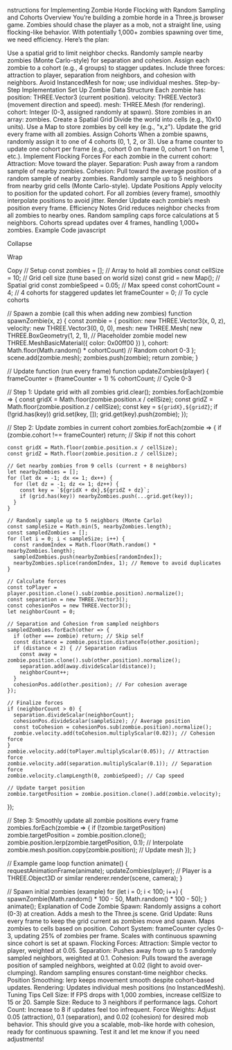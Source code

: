 nstructions for Implementing Zombie Horde Flocking with Random Sampling and Cohorts
Overview
You’re building a zombie horde in a Three.js browser game. Zombies should chase the player as a mob, not a straight line, using flocking-like behavior. With potentially 1,000+ zombies spawning over time, we need efficiency. Here’s the plan:

Use a spatial grid to limit neighbor checks.
Randomly sample nearby zombies (Monte Carlo-style) for separation and cohesion.
Assign each zombie to a cohort (e.g., 4 groups) to stagger updates.
Include three forces: attraction to player, separation from neighbors, and cohesion with neighbors.
Avoid InstancedMesh for now; use individual meshes.
Step-by-Step Implementation
Set Up Zombie Data Structure
Each zombie has:
position: THREE.Vector3 (current position).
velocity: THREE.Vector3 (movement direction and speed).
mesh: THREE.Mesh (for rendering).
cohort: Integer (0-3, assigned randomly at spawn).
Store zombies in an array: zombies.
Create a Spatial Grid
Divide the world into cells (e.g., 10x10 units).
Use a Map to store zombies by cell key (e.g., "x,z").
Update the grid every frame with all zombies.
Assign Cohorts
When a zombie spawns, randomly assign it to one of 4 cohorts (0, 1, 2, or 3).
Use a frame counter to update one cohort per frame (e.g., cohort 0 on frame 0, cohort 1 on frame 1, etc.).
Implement Flocking Forces
For each zombie in the current cohort:
Attraction: Move toward the player.
Separation: Push away from a random sample of nearby zombies.
Cohesion: Pull toward the average position of a random sample of nearby zombies.
Randomly sample up to 5 neighbors from nearby grid cells (Monte Carlo-style).
Update Positions
Apply velocity to position for the updated cohort.
For all zombies (every frame), smoothly interpolate positions to avoid jitter.
Render
Update each zombie’s mesh position every frame.
Efficiency Notes
Grid reduces neighbor checks from all zombies to nearby ones.
Random sampling caps force calculations at 5 neighbors.
Cohorts spread updates over 4 frames, handling 1,000+ zombies.
Example Code
javascript

Collapse

Wrap

Copy
// Setup
const zombies = []; // Array to hold all zombies
const cellSize = 10; // Grid cell size (tune based on world size)
const grid = new Map(); // Spatial grid
const zombieSpeed = 0.05; // Max speed
const cohortCount = 4; // 4 cohorts for staggered updates
let frameCounter = 0; // To cycle cohorts

// Spawn a zombie (call this when adding new zombies)
function spawnZombie(x, z) {
  const zombie = {
    position: new THREE.Vector3(x, 0, z),
    velocity: new THREE.Vector3(0, 0, 0),
    mesh: new THREE.Mesh(
      new THREE.BoxGeometry(1, 2, 1), // Placeholder zombie model
      new THREE.MeshBasicMaterial({ color: 0x00ff00 })
    ),
    cohort: Math.floor(Math.random() * cohortCount) // Random cohort 0-3
  };
  scene.add(zombie.mesh);
  zombies.push(zombie);
  return zombie;
}

// Update function (run every frame)
function updateZombies(player) {
  frameCounter = (frameCounter + 1) % cohortCount; // Cycle 0-3

  // Step 1: Update grid with all zombies
  grid.clear();
  zombies.forEach(zombie => {
    const gridX = Math.floor(zombie.position.x / cellSize);
    const gridZ = Math.floor(zombie.position.z / cellSize);
    const key = `${gridX},${gridZ}`;
    if (!grid.has(key)) grid.set(key, []);
    grid.get(key).push(zombie);
  });

  // Step 2: Update zombies in current cohort
  zombies.forEach(zombie => {
    if (zombie.cohort !== frameCounter) return; // Skip if not this cohort

    const gridX = Math.floor(zombie.position.x / cellSize);
    const gridZ = Math.floor(zombie.position.z / cellSize);

    // Get nearby zombies from 9 cells (current + 8 neighbors)
    let nearbyZombies = [];
    for (let dx = -1; dx <= 1; dx++) {
      for (let dz = -1; dz <= 1; dz++) {
        const key = `${gridX + dx},${gridZ + dz}`;
        if (grid.has(key)) nearbyZombies.push(...grid.get(key));
      }
    }

    // Randomly sample up to 5 neighbors (Monte Carlo)
    const sampleSize = Math.min(5, nearbyZombies.length);
    const sampledZombies = [];
    for (let i = 0; i < sampleSize; i++) {
      const randomIndex = Math.floor(Math.random() * nearbyZombies.length);
      sampledZombies.push(nearbyZombies[randomIndex]);
      nearbyZombies.splice(randomIndex, 1); // Remove to avoid duplicates
    }

    // Calculate forces
    const toPlayer = player.position.clone().sub(zombie.position).normalize();
    const separation = new THREE.Vector3();
    const cohesionPos = new THREE.Vector3();
    let neighborCount = 0;

    // Separation and Cohesion from sampled neighbors
    sampledZombies.forEach(other => {
      if (other === zombie) return; // Skip self
      const distance = zombie.position.distanceTo(other.position);
      if (distance < 2) { // Separation radius
        const away = zombie.position.clone().sub(other.position).normalize();
        separation.add(away.divideScalar(distance));
        neighborCount++;
      }
      cohesionPos.add(other.position); // For cohesion average
    });

    // Finalize forces
    if (neighborCount > 0) {
      separation.divideScalar(neighborCount);
      cohesionPos.divideScalar(sampleSize); // Average position
      const toCohesion = cohesionPos.sub(zombie.position).normalize();
      zombie.velocity.add(toCohesion.multiplyScalar(0.02)); // Cohesion force
    }
    zombie.velocity.add(toPlayer.multiplyScalar(0.05)); // Attraction force
    zombie.velocity.add(separation.multiplyScalar(0.1)); // Separation force
    zombie.velocity.clampLength(0, zombieSpeed); // Cap speed

    // Update target position
    zombie.targetPosition = zombie.position.clone().add(zombie.velocity);
  });

  // Step 3: Smoothly update all zombie positions every frame
  zombies.forEach(zombie => {
    if (!zombie.targetPosition) zombie.targetPosition = zombie.position.clone();
    zombie.position.lerp(zombie.targetPosition, 0.1); // Interpolate
    zombie.mesh.position.copy(zombie.position); // Update mesh
  });
}

// Example game loop
function animate() {
  requestAnimationFrame(animate);
  updateZombies(player); // Player is a THREE.Object3D or similar
  renderer.render(scene, camera);
}

// Spawn initial zombies (example)
for (let i = 0; i < 100; i++) {
  spawnZombie(Math.random() * 100 - 50, Math.random() * 100 - 50);
}
animate();
Explanation of Code
Zombie Spawn:
Randomly assigns a cohort (0-3) at creation.
Adds a mesh to the Three.js scene.
Grid Update:
Runs every frame to keep the grid current as zombies move and spawn.
Maps zombies to cells based on position.
Cohort System:
frameCounter cycles 0-3, updating 25% of zombies per frame.
Scales with continuous spawning since cohort is set at spawn.
Flocking Forces:
Attraction: Simple vector to player, weighted at 0.05.
Separation: Pushes away from up to 5 randomly sampled neighbors, weighted at 0.1.
Cohesion: Pulls toward the average position of sampled neighbors, weighted at 0.02 (light to avoid over-clumping).
Random sampling ensures constant-time neighbor checks.
Position Smoothing:
lerp keeps movement smooth despite cohort-based updates.
Rendering:
Updates individual mesh positions (no InstancedMesh).
Tuning Tips
Cell Size: If FPS drops with 1,000 zombies, increase cellSize to 15 or 20.
Sample Size: Reduce to 3 neighbors if performance lags.
Cohort Count: Increase to 8 if updates feel too infrequent.
Force Weights: Adjust 0.05 (attraction), 0.1 (separation), and 0.02 (cohesion) for desired mob behavior.
This should give you a scalable, mob-like horde with cohesion, ready for continuous spawning. Test it and let me know if you need adjustments!